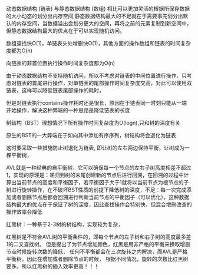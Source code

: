 动态数据结构 (链表) 与静态数据结构 (数组) 相比可以更加灵活的根据所保存数据的大小动态的划分出内存空间,静态数据结构最大的不足就在于需要事先划分出默认的内存空间，当数据溢出会划分更大的空间，再将之前的元素复制到新空间中，但静态数据结构最大的优点在于可以实现随机访问。

数组查找快O(1)，单链表头处增删快O(1)，其他方面的操作数组和链表的时间复杂度都为O(n)

向链表的非首位置执行操作时间复杂度都为O(n)

由于动态数据结构不支持随机访问，所以不考虑对链表的中间位置进行操作，只考虑对链表的首尾进行操作，对单链表的尾部操作时间复杂度交高，对此可以使用双链表，这样可以降低链表尾部操作的耗时，

但是对链表执行contains操作耗时还是很长，原因在于链表同一时刻只能从一端开始操作，解决这种弊端的一种思路是降低链表的长度

树结构（BST）理想情况下所有操作时间复杂度为O(logn),只和树的深度有关

原生的BST的一大弊端在于如向其中添加有序序列，树结构将会退化为链表

这时要采取一些措施防止树退化为链表, 即让树的左右两边保持平衡，让树成为一棵平衡树，

AVL就是一种经典的自平衡树，它可以确保每一个节点的左右子树高度相差不超过1，实现的原理是：递归到树的末尾创建新的节点后进行回溯，在回溯的过程中计算出当前节点的高度和平衡因子，若平衡因子大于1就将以当前节点为根节点的子树进行旋转操作，在不破坏BST性质的前提下降低树的深度，不足：每一次完成添加或者删除节点后都会回溯进行判断当前节点的平衡因子（可以优化），这种数据结构最大的优点在于保证了树的深度，因此查找操作会特别快，但混合增删改查的操作效率会降低

红黑树：一种基于2-3树的树结构，实现较为复杂，

红黑树是不符合AVL树的平衡条件的，即每个节点的左子树和右子树的高度最多差1的二叉查找树。
但是提出了为节点增加颜色，红黑是用非严格的平衡来换取增删节点时候旋转次数的降低，
任何不平衡都会在三次旋转之内解决，而AVL是严格平衡树，因此在增加或者删除节点的时候，
根据不同情况，旋转的次数比红黑树要多。所以红黑树的插入效率更高！！！

